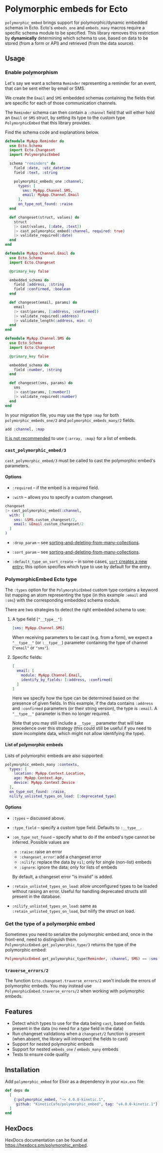 # Polymorphic embeds for Ecto

`polymorphic_embed` brings support for polymorphic/dynamic embedded schemas in
Ecto. Ecto's `embeds_one` and `embeds_many` macros require a specific schema
module to be specified. This library removes this restriction by **dynamically**
determining which schema to use, based on data to be stored (from a form or API)
and retrieved (from the data source).

## Usage

### Enable polymorphism

Let's say we want a schema `Reminder` representing a reminder for an event, that
can be sent either by email or SMS.

We create the `Email` and `SMS` embedded schemas containing the fields that are
specific for each of those communication channels.

The `Reminder` schema can then contain a `:channel` field that will either hold
an `Email` or `SMS` struct, by setting its type to the custom type
`PolymorphicEmbed` that this library provides.

Find the schema code and explanations below.

```elixir
defmodule MyApp.Reminder do
  use Ecto.Schema
  import Ecto.Changeset
  import PolymorphicEmbed

  schema "reminders" do
    field :date, :utc_datetime
    field :text, :string

    polymorphic_embeds_one :channel,
      types: [
        sms: MyApp.Channel.SMS,
        email: MyApp.Channel.Email
      ],
      on_type_not_found: :raise
  end

  def changeset(struct, values) do
    struct
    |> cast(values, [:date, :text])
    |> cast_polymorphic_embed(:channel, required: true)
    |> validate_required(:date)
  end
end
```

```elixir
defmodule MyApp.Channel.Email do
  use Ecto.Schema
  import Ecto.Changeset

  @primary_key false

  embedded_schema do
    field :address, :string
    field :confirmed, :boolean
  end

  def changeset(email, params) do
    email
    |> cast(params, [:address, :confirmed])
    |> validate_required(:address)
    |> validate_length(:address, min: 4)
  end
end
```

```elixir
defmodule MyApp.Channel.SMS do
  use Ecto.Schema
  import Ecto.Changeset

  @primary_key false

  embedded_schema do
    field :number, :string
  end

  def changeset(sms, params) do
    sms
    |> cast(params, [:number])
    |> validate_required(:number)
  end
end
```

In your migration file, you may use the type `:map` for both
`polymorphic_embeds_one/2` and `polymorphic_embeds_many/2` fields.

```elixir
add :channel, :map
```

[It is not recommended](https://hexdocs.pm/ecto/3.11.2/Ecto.Schema.html#embeds_many/3)
to use `{:array, :map}` for a list of embeds.

### `cast_polymorphic_embed/3`

`cast_polymorphic_embed/3` must be called to cast the polymorphic embed's
parameters.

#### Options

- `:required` – if the embed is a required field.

- `:with` – allows you to specify a custom changeset.

```elixir
changeset
|> cast_polymorphic_embed(:channel,
  with: [
    sms: &SMS.custom_changeset/2,
    email: &Email.custom_changeset/2
  ]
)
```

- `:drop_param` – see
  [sorting-and-deleting-from-many-collections](https://hexdocs.pm/ecto/3.11.2/Ecto.Changeset.html#cast_assoc/3-sorting-and-deleting-from-many-collections).

- `:sort_param` – see
  [sorting-and-deleting-from-many-collections](https://hexdocs.pm/ecto/3.11.2/Ecto.Changeset.html#cast_assoc/3-sorting-and-deleting-from-many-collections).

- `:default_type_on_sort_create` – in some cases,
  [`sort` creates a new entry](https://github.com/elixir-ecto/ecto/blob/v3.11/test/ecto/changeset/embedded_test.exs#L464);
  this option specifies which type to use by default for the entry.

### PolymorphicEmbed Ecto type

The `:types` option for the `PolymorphicEmbed` custom type contains a keyword
list mapping an atom representing the type (in this example `:email` and `:sms`)
with the corresponding embedded schema module.

There are two strategies to detect the right embedded schema to use:

1. A type field (`"__type__"`):

   ```elixir
   [sms: MyApp.Channel.SMS]
   ```

   When receiving parameters to be cast (e.g. from a form), we expect a
   `"__type__"` (or `:__type__`) parameter containing the type of channel
   (`"email"` or `"sms"`).

2. Specific fields:

   ```elixir
   [
     email: [
       module: MyApp.Channel.Email,
       identify_by_fields: [:address, :confirmed]
     ]
   ]
   ```

   Here we specify how the type can be determined based on the presence of given
   fields. In this example, if the data contains `:address` and `:confirmed`
   parameters (or their string version), the type is `:email`. A `"__type__"`
   parameter is then no longer required.

   Note that you may still include a `__type__` parameter that will take
   precedence over this strategy (this could still be useful if you need to
   store incomplete data, which might not allow identifying the type).

#### List of polymorphic embeds

Lists of polymorphic embeds are also supported:

```elixir
polymorphic_embeds_many :contexts,
  types: [
    location: MyApp.Context.Location,
    age: MyApp.Context.Age,
    device: MyApp.Context.Device
  ],
  on_type_not_found: :raise,
  nilify_unlisted_types_on_load: [:deprecated_type]
```

#### Options

- `:types` – discussed above.
- `:type_field` – specify a custom type field. Defaults to `:__type__`.
- `:on_type_not_found` – specify what to do if the embed's type cannot be
  inferred. Possible values are

  - `:raise`: raise an error
  - `:changeset_error`: add a changeset error
  - `:nilify`: replace the data by `nil`; only for single (non-list) embeds
  - `:ignore`: ignore the data; only for lists of embeds

  By default, a changeset error "is invalid" is added.

- `:retain_unlisted_types_on_load`: allow unconfigured types to be loaded
  without raising an error. Useful for handling deprecated structs still present
  in the database.
- `:nilify_unlisted_types_on_load`: same as `:retain_unlisted_types_on_load`,
  but nilify the struct on load.

### Get the type of a polymorphic embed

Sometimes you need to serialize the polymorphic embed and, once in the
front-end, need to distinguish them. `PolymorphicEmbed.get_polymorphic_type/3`
returns the type of the polymorphic embed:

```elixir
PolymorphicEmbed.get_polymorphic_type(Reminder, :channel, SMS) == :sms
```

### `traverse_errors/2`

The function `Ecto.changeset.traverse_errors/2` won't include the errors of
polymorphic embeds. You may instead use `PolymorphicEmbed.traverse_errors/2`
when working with polymorphic embeds.

## Features

- Detect which types to use for the data being `cast`, based on fields present
  in the data (no need for a _type_ field in the data)
- Run changeset validations when a `changeset/2` function is present (when
  absent, the library will introspect the fields to cast)
- Support for nested polymorphic embeds
- Support for nested `embeds_one` / `embeds_many` embeds
- Tests to ensure code quality

## Installation

Add `polymorphic_embed` for Elixir as a dependency in your `mix.exs` file:

```elixir
def deps do
  [
    {:polymorphic_embed, "~> 4.0.0-kinetic.1",
     github: "KineticCafe/polymorphic_embed", tag: "v4.0.0-kinetic.1"}
  ]
end
```

## HexDocs

HexDocs documentation can be found at <https://hexdocs.pm/polymorphic_embed>.
